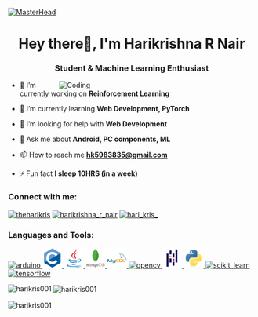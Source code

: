 [![MasterHead](https://www.charpeni.com/static/images/arrow-functions-in-class-properties-might-not-be-as-great-as-we-think/banner.gif)](https://rishavchanda.io)
<h1 align="center">Hey there👋, I'm Harikrishna R Nair</h1>
<h3 align="center">Student & Machine Learning Enthusiast</h3>
<img align="right" alt="Coding" width="400" src="https://www.ismartcom.com/hubfs/ai%20gif.gif">


- 🔭 I’m currently working on **Reinforcement Learning**

- 🌱 I’m currently learning **Web Development, PyTorch**

- 🤝 I’m looking for help with **Web Development**

- 💬 Ask me about **Android, PC components, ML**

- 📫 How to reach me **hk5983835@gmail.com**

- ⚡ Fun fact **I sleep 10HRS (in a week)**

<h3 align="left">Connect with me:</h3>
<p align="left">
<a href="https://twitter.com/theharikris" target="blank"><img align="center" src="https://raw.githubusercontent.com/rahuldkjain/github-profile-readme-generator/master/src/images/icons/Social/twitter.svg" alt="theharikris" height="30" width="40" /></a>
<a href="https://linkedin.com/in/harikrishna_r_nair" target="blank"><img align="center" src="https://raw.githubusercontent.com/rahuldkjain/github-profile-readme-generator/master/src/images/icons/Social/linked-in-alt.svg" alt="harikrishna_r_nair" height="30" width="40" /></a>
<a href="https://instagram.com/hari_kris_" target="blank"><img align="center" src="https://raw.githubusercontent.com/rahuldkjain/github-profile-readme-generator/master/src/images/icons/Social/instagram.svg" alt="hari_kris_" height="30" width="40" /></a>
</p>

<h3 align="left">Languages and Tools:</h3>
<p align="left"> <a href="https://www.arduino.cc/" target="_blank" rel="noreferrer"> <img src="https://cdn.worldvectorlogo.com/logos/arduino-1.svg" alt="arduino" width="40" height="40"/> </a> <a href="https://www.cprogramming.com/" target="_blank" rel="noreferrer"> <img src="https://raw.githubusercontent.com/devicons/devicon/master/icons/c/c-original.svg" alt="c" width="40" height="40"/> </a> <a href="https://www.java.com" target="_blank" rel="noreferrer"> <img src="https://raw.githubusercontent.com/devicons/devicon/master/icons/java/java-original.svg" alt="java" width="40" height="40"/> </a> <a href="https://www.mongodb.com/" target="_blank" rel="noreferrer"> <img src="https://raw.githubusercontent.com/devicons/devicon/master/icons/mongodb/mongodb-original-wordmark.svg" alt="mongodb" width="40" height="40"/> </a> <a href="https://www.mysql.com/" target="_blank" rel="noreferrer"> <img src="https://raw.githubusercontent.com/devicons/devicon/master/icons/mysql/mysql-original-wordmark.svg" alt="mysql" width="40" height="40"/> </a> <a href="https://opencv.org/" target="_blank" rel="noreferrer"> <img src="https://www.vectorlogo.zone/logos/opencv/opencv-icon.svg" alt="opencv" width="40" height="40"/> </a> <a href="https://pandas.pydata.org/" target="_blank" rel="noreferrer"> <img src="https://raw.githubusercontent.com/devicons/devicon/2ae2a900d2f041da66e950e4d48052658d850630/icons/pandas/pandas-original.svg" alt="pandas" width="40" height="40"/> </a> <a href="https://www.python.org" target="_blank" rel="noreferrer"> <img src="https://raw.githubusercontent.com/devicons/devicon/master/icons/python/python-original.svg" alt="python" width="40" height="40"/> </a> <a href="https://scikit-learn.org/" target="_blank" rel="noreferrer"> <img src="https://upload.wikimedia.org/wikipedia/commons/0/05/Scikit_learn_logo_small.svg" alt="scikit_learn" width="40" height="40"/> </a> <a href="https://www.tensorflow.org" target="_blank" rel="noreferrer"> <img src="https://www.vectorlogo.zone/logos/tensorflow/tensorflow-icon.svg" alt="tensorflow" width="40" height="40"/> </a> </p>

<p><img align="left" src="https://github-readme-stats.vercel.app/api/top-langs?username=harikris001&show_icons=true&locale=en&layout=compact" alt="harikris001" /></p>

<p>&nbsp;<img align="center" src="https://github-readme-stats.vercel.app/api?username=harikris001&show_icons=true&locale=en" alt="harikris001" /></p>

<p><img align="center" src="https://github-readme-streak-stats.herokuapp.com/?user=harikris001&" alt="harikris001" /></p>
